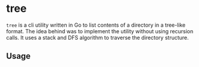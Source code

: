 # tree

`tree` is a cli utility written in Go to list contents of a directory in a tree-like format.
The idea behind was to implement the utility without using recursion calls.
It uses a stack and DFS algorithm to traverse the directory structure.

## Usage




